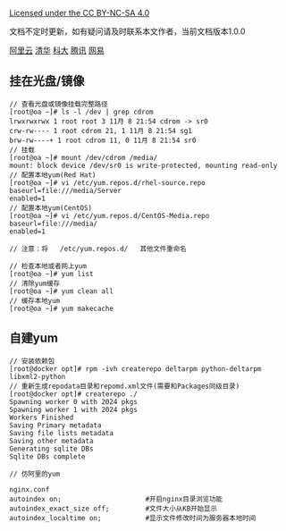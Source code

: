 [Licensed under the CC BY-NC-SA 4.0](https://creativecommons.org/licenses/by-nc-sa/4.0/deed.zh)

文档不定时更新，如有疑问请及时联系本文作者，当前文档版本1.0.0

[阿里云](https://developer.aliyun.com/mirror/) [清华](https://mirrors.tuna.tsinghua.edu.cn/) [科大](https://mirrors.ustc.edu.cn/) [腾讯](https://mirrors.cloud.tencent.com/) [网易](http://mirrors.163.com/)

## 挂在光盘/镜像
~~~
// 查看光盘或镜像挂载完整路径
[root@oa ~]# ls -l /dev | grep cdrom
lrwxrwxrwx 1 root root 3 11月 8 21:54 cdrom -> sr0
crw-rw---- 1 root cdrom 21, 1 11月 8 21:54 sg1
brw-rw----+ 1 root cdrom 11, 0 11月 8 21:54 sr0
// 挂载
[root@oa ~]# mount /dev/cdrom /media/
mount: block device /dev/sr0 is write-protected, mounting read-only
// 配置本地yum(Red Hat)
[root@oa ~]# vi /etc/yum.repos.d/rhel-source.repo    
baseurl=file:///media/Server
enabled=1
// 配置本地yum(CentOS)
[root@oa ~]# vi /etc/yum.repos.d/CentOS-Media.repo
baseurl=file:///media/
enabled=1

// 注意：将   /etc/yum.repos.d/   其他文件重命名

// 检查本地或者网上yum
[root@oa ~]# yum list
// 清除yum缓存
[root@oa ~]# yum clean all 
// 缓存本地yum
[root@oa ~]# yum makecache
~~~

## 自建yum
~~~
// 安装依赖包
[root@docker opt]# rpm -ivh createrepo deltarpm python-deltarpm libxml2-python
// 重新生成repodata目录和repomd.xml文件(需要和Packages同级目录)
[root@docker opt]# createrepo ./
Spawning worker 0 with 2024 pkgs
Spawning worker 1 with 2024 pkgs
Workers Finished
Saving Primary metadata
Saving file lists metadata
Saving other metadata
Generating sqlite DBs
Sqlite DBs complete

// 仿阿里的yum

nginx.conf
autoindex on;                     #开启nginx目录浏览功能
autoindex_exact_size off;         #文件大小从KB开始显示
autoindex_localtime on;           #显示文件修改时间为服务器本地时间
~~~
